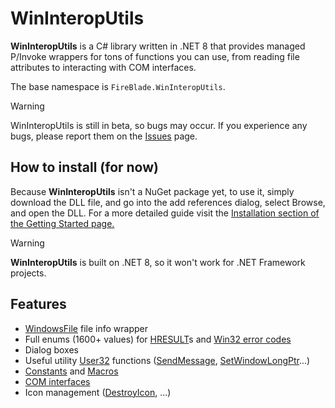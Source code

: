 # WinInteropUtils
**WinInteropUtils** is a C# library written in .NET 8 that provides managed P/Invoke wrappers for tons of functions you can use, from reading file attributes to interacting with COM interfaces.

The base namespace  is `FireBlade.WinInteropUtils`.

> [!WARNING]
> WinInteropUtils is still in beta, so bugs may occur. If you experience any bugs, please report them on the [Issues](https://github.com/FireBlade211/WinInteropUtils/issues/new?template=BUG_REPORT.yaml) page.

## How to install (for now)
Because **WinInteropUtils** isn't a NuGet package yet, to use it, simply download the DLL file, and go into the add references dialog, select Browse, and open the DLL. For a more detailed guide visit the [Installation section of the Getting Started page.](getting-started.md#installation)
> [!WARNING]
> **WinInteropUtils** is built on .NET 8, so it won't work for .NET Framework projects.

## Features
<!-- For some reason DocFX uses this weird link format -->
- [WindowsFile](../api/FireBlade.WinInteropUtils.WindowsFile.html) file info wrapper
- Full enums (1600+ values) for [HRESULT](../api/FireBlade.WinInteropUtils.HRESULT.html)s and [Win32 error codes](../api/FireBlade.WinInteropUtils.Win32ErrorCode.html)
- Dialog boxes
- Useful utility [User32](../api/FireBlade.WinInteropUtils.User32.html) functions ([SendMessage](../api/FireBlade.WinInteropUtils.User32.html#FireBlade_WinInteropUtils_User32_SendMessage_System_IntPtr_System_UInt32_System_UIntPtr_System_IntPtr_), [SetWindowLongPtr](../api/FireBlade.WinInteropUtils.User32.html#FireBlade_WinInteropUtils_User32_SetWindowLongPtr_System_IntPtr_System_Int32_System_IntPtr_)...)
- [Constants](../api/FireBlade.WinInteropUtils.Win32Constants.html) and [Macros](../api/FireBlade.WinInteropUtils.Macros.html)
- [COM interfaces](using-com.md)
- Icon management ([DestroyIcon](../api/FireBlade.WinInteropUtils.Shell32.html#FireBlade_WinInteropUtils_Shell32_DestroyIcon_System_IntPtr_), ...)